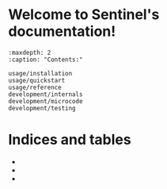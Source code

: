 <!-- Sentinel documentation master file, created by
   sphinx-quickstart on Wed Feb  7 00:04:29 2024.
   You can adapt this file completely to your liking, but it should at least
   contain the root `toctree` directive. -->

# Welcome to Sentinel's documentation!


```{toctree}
:maxdepth: 2
:caption: "Contents:"

usage/installation
usage/quickstart
usage/reference
development/internals
development/microcode
development/testing
```


# Indices and tables

* [](genindex)
* [](modindex)
* [](search)
